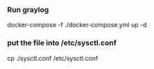 ### Run graylog

docker-compose -f ./docker-compose.yml up -d

### put the file into /etc/sysctl.conf

cp ./sysctl.conf /etc/sysctl.conf
